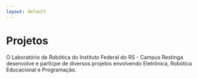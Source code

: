 ```yaml
---
layout: default
---
```


# Projetos

O Laboratório de Robótica do Instituto Federal do RS - Campus Restinga desenvolve e particpe de diversos projetos envolvendo Eletrônica, Robótica Educacional e Programação.

<!-- CADA PROJETO, COM NOME, DESCRIÇÃO, ENTRE OUTROS -->